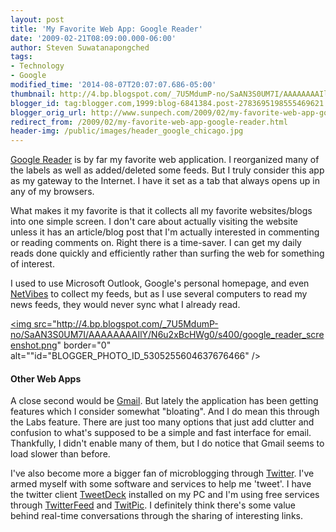 ```yaml
---
layout: post
title: 'My Favorite Web App: Google Reader'
date: '2009-02-21T08:09:00.000-06:00'
author: Steven Suwatanapongched
tags:
- Technology
- Google
modified_time: '2014-08-07T20:07:07.686-05:00'
thumbnail: http://4.bp.blogspot.com/_7U5MdumP-no/SaAN3S0UM7I/AAAAAAAAIlY/N6u2xBcHWg0/s600/google_reader_screenshot.png
blogger_id: tag:blogger.com,1999:blog-6841384.post-2783695198555469621
blogger_orig_url: http://www.sunpech.com/2009/02/my-favorite-web-app-google-reader.html
redirect_from: /2009/02/my-favorite-web-app-google-reader.html
header-img: /public/images/header_google_chicago.jpg
---
```


<a href="http://reader.google.com">Google Reader</a> is by far my favorite web application.  I reorganized many of the labels as well as added/deleted some feeds.  But I truly consider this app as my gateway to the Internet.  I have it set as a tab that always opens up in any of my browsers.

What makes it my favorite is that it collects all my favorite websites/blogs into one simple screen.  I don't care about actually visiting the website unless it has an article/blog post that I'm actually interested in commenting or reading comments on.  Right there is a time-saver.  I can get my daily reads done quickly and efficiently rather than surfing the web for something of interest.

I used to use Microsoft Outlook, Google's personal homepage, and even <a href="http://www.netvibes.com">NetVibes</a> to collect my feeds, but as I use several computers to read my news feeds, they would never sync what I already read.

<a href="http://4.bp.blogspot.com/_7U5MdumP-no/SaAN3S0UM7I/AAAAAAAAIlY/N6u2xBcHWg0/s600-h/google_reader_screenshot.png"><img src="http://4.bp.blogspot.com/_7U5MdumP-no/SaAN3S0UM7I/AAAAAAAAIlY/N6u2xBcHWg0/s400/google_reader_screenshot.png" border="0" alt=""id="BLOGGER_PHOTO_ID_5305255604637676466" /></a>

#### Other Web Apps
A close second would be <a href="http://mail.google.com">Gmail</a>.  But lately the application has been getting features which I consider somewhat "bloating".  And I do mean this through the Labs feature.  There are just too many options that just add clutter and confusion to what's supposed to be a simple and fast interface for email.  Thankfully, I didn't enable many of them, but I do notice that Gmail seems to load slower than before.

I've also become more a bigger fan of microblogging through <a href="http://www.twitter.com">Twitter</a>.  I've armed myself with some software and services to help me 'tweet'.  I have the twitter client <a href="http://www.tweetdeck.com">TweetDeck</a> installed on my PC and I'm using free services through <a href="http://twitterfeed.com">TwitterFeed</a> and <a href="http://twitpic.com">TwitPic</a>.  I definitely think there's some value behind real-time conversations through the sharing of interesting links.
